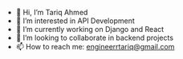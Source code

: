 - 👋 Hi, I’m Tariq Ahmed
- 👀 I’m interested in API Development
- 🌱 I’m currently working on Django and React
- 💞️ I’m looking to collaborate in backend projects
- 📫 How to reach me: engineerrtariq@gmail.com

<!---
Tariq Ahmed is a Web Developer special ✨ repository because its `README.md` (this file) appears on your GitHub profile.
You can click the Preview link to take a look at your changes.
--->
